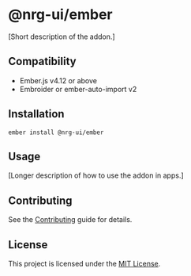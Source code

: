 # @nrg-ui/ember

[Short description of the addon.]

## Compatibility

- Ember.js v4.12 or above
- Embroider or ember-auto-import v2

## Installation

```
ember install @nrg-ui/ember
```

## Usage

[Longer description of how to use the addon in apps.]

## Contributing

See the [Contributing](CONTRIBUTING.md) guide for details.

## License

This project is licensed under the [MIT License](LICENSE.md).
